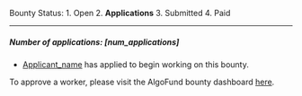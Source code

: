Bounty Status: 1. Open 2. **Applications** 3. Submitted 4. Paid

-----

##### Number of applications: [num_applications]

* [Applicant_name](applicant_profile) has applied to begin working on this bounty.	

To approve a worker, please visit the AlgoFund bounty dashboard [here](https://localhost:3000/org_name/repo_name/issue_num).

